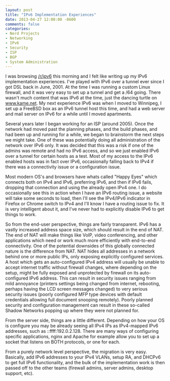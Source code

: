 ```yaml
---
layout: post
title: "IPv6 Implementation Experiences"
date: 2013-04-27 12:00:00 -0600
comments: false
categories:
- Nerd Projects
- Networking
- IPv6
- Security
- ISP
- BGP
- System Administration
---
```

I was browsing [/r/ipv6](http://www.reddit.com/r/ipv6) this morning and I felt like writing up my IPv6 implementation experiences. I've played with IPv6 over a tunnel ever since I got DSL back in June, 2001. At the time I was running a custom Linux firewall, and it was very easy to set up a tunnel and get a /64 going. There wasn't much content that was IPv6 at the time, just the dancing turtle on www.kame.net. My next experience IPv6 was when I moved to Winnipeg, I set up a FreeBSD box as an IPv6 tunnel host this time, and had a web server and mail server on IPv6 for a while until I moved apartments.

<!--more-->

Several years later I began working for an ISP (around 2005). Once the network had moved past the planning phases, and the build phases, and had been up and running for a while, we began to brainstorm the next steps we might take. One of these was potentially doing all administration of the network over IPv6 only. It was decided that this was a risk if one of the admins was remote and had no IPv6 access, and so we just enabled IPv6 over a tunnel for certain hosts as a test. Most of my access to the IPv6 enabled hosts was in fact over IPv6, occasionally falling back to IPv4 if there was a connectivity issue or a configuration issue.

Most modern OS's and browsers have whats called "Happy Eyes" which connects both on IPv4 and IPv6, preferring IPv6, and then if IPv6 fails, dropping that connection and using the already open IPv4 one. I do occasionally see this in action when I have an IPv6 routing issue, a website will take some seconds to load, then I'll see the IPv4/IPv6 indicator in Firefox or Chrome switch to IPv4 and I'll know I have a routing issue to fix. It is very intelligent about it, and I've never had to explicitly disable IPv6 to get things to work.

So from the end-user perspective, things are fairly transparent. IPv6 has a vastly increased address space size, which should result in the end of NAT. The end of NAT will make things like VoIP, video conferencing, and other applications which need or work much more efficiently with end-to-end connectivity. One of the potential downsides of this globally connected nature is the difference from NAT. NAT hides all addresses in a network behind one or more public IPs, only exposing explicitly configured services. A host which gets an auto-configured IPv4 address will usually be unable to accept internet traffic without firewall changes, where depending on the setup, might be fully exposed and unprotected by firewall on its auto-configured IPv6 address. This can result in security issues ranging from mild annoyance (printers settings being changed from internet, rebooting, perhaps having the LCD screen messages changed) to very serious security issues (poorly configured MFP type devices with default credentials allowing full document snooping remotely). Poorly planned security and configuration management can result in these so-called Shadow Networks popping up where they were not planned for.

From the server side, things are a little different. Depending on how your OS is configure you may be already seeing all IPv4 IPs as IPv4-mapped IPv6 addresses, such as ::ffff:192.0.2.128. There are many ways of configuring specific applications, nginx and Apache for example allow you to set up a socket that listens on BOTH protocols, or one for each.

From a purely network level perspective, the migration is very easy. Basically, add IPv6 addresses to your IPv4 VLANs, setup RA, and DHCPv6 to get full IPv6 functionality, and the bulk of the implementation work is then passed off to the other teams (firewall admins, server admins, desktop support, etc).

